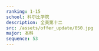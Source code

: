 ```yaml
---
ranking: 1-15
school: 科尔比学院
description: 全美第十二
src: /assets/offer_update/050.jpg
major: 本科
sequence: 53
---
```


